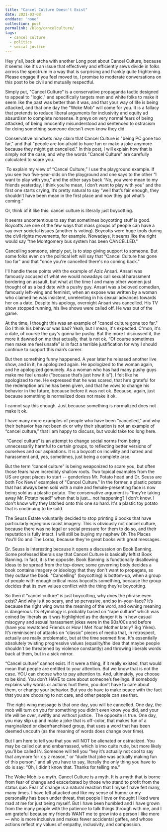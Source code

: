 ```yaml
---
title: "Cancel Culture Doesn't Exist"
date: 2021-03-08
enddate: 'none'
collection: post
permalink: /blog/cancelculture/
tags:
  - cancel culture
  - politics
  - social justice
---
```


Hey y'all, back atcha with another Long post about Cancel Culture, because it seems like it's an issue that effectively and efficiently sews divide in folks across the spectrum in a way that is surprising and frankly quite frightening. Please engage if you feel moved to, I promise to moderate conversations on this post to be civil and mutually respectful.

Simply put, "Cancel Culture" is a conservative propaganda tactic designed to appeal to "logic," and specifically targets men and white folks to make it seem like the past was better than it was, and that your way of life is being attacked, and that one day the "Woke Mob" will come for you. It is a fallacy that pretends to reduce liberal arguments for inclusivity and equity ad absurdism to complete nonsense. It preys on very normal fears of being attacked, of being innocently misunderstood and sentenced to ostracism for doing something someone doesn't even know they did.

Conservative mindsets may claim that Cancel Culture is "being PC gone too far," and that "people are too afraid to have fun or make a joke anymore because they might get cancelled." In this post, I will explain how that is simply not the case, and why the words "Cancel Culture" are carefully calculated to scare you.

 To explain my view of “Cancel Culture,” I use the playground example. If you see two five-year-olds on the playground and one says to the other “I want to play with you,” and the other says back “No, you were mean to my friends yesterday, I think you’re mean, I don’t want to play with you” and the first one starts crying, it’s pretty natural to say “well that’s fair enough, they shouldn’t have been mean in the first place and now they got what’s coming.”

Or, think of it like this: cancel culture is literally just boycotting.

It seems uncontentious to say that sometimes boycotting stuff is good. Boycotts are one of the few ways that mass groups of people can have a say over societal issues (another is voting). Boycotts were huge tools during the civil rights movements, for example. Nowadays, it seems like the right would say "the Montgomery bus system has been CANCELLED."

Cancelling someone, simply put, is to stop giving support to someone. But some folks even on the political left will say that "Cancel Culture has gone too far" and that "once you're cancelled there's no coming back."

I'll handle these points with the example of Aziz Ansari. Ansari was famously accused of what we would nowadays call sexual harassment bordering on assault, but what at the time I and many other women just thought of as a bad date with a pushy guy. Ansari was a beloved comedian, famously left-wing and feminist, when an expose was written by a woman who claimed he was insistent, unrelenting in his sexual advances towards her on a date. Despite his apology, overnight Ansari was cancelled. His TV show stopped running, his live shows were called off. He was out of the game.

At the time, I thought this was an example of "cancel culture gone too far." Do I think his behavior was bad? Yeah, but I mean, it's expected. C'mon, it's a date, of course the guy's gonna be pushy. But the more I discussed it, the more it dawned on me that actually, that is not ok. “Of course sometimes men make me feel unsafe” is in fact a terrible justification for why I should continue to support this man’s career.  

But then something funny happened. A year later he released another live show, and in it, he apologized again. He apologized to the woman again, and he apologized genuinely. As a woman who has had many pushy guys make me feel unsafe (“because that’s just how it is”), I felt like he apologized to me. He expressed that he was scared, that he’s grateful for the redemption arc he has been given, and that he vows to change his behavior in the future, because before it was not ok. Because, again, just because something is normalized does not make it ok.  

I cannot say this enough. Just because something is normalized does not make it ok. 

I have many more examples of people who have been “cancelled,” and why their behavior has not been ok or why their situation is not an example of “cancel culture,” that I am happy to discuss, but would take too long here.

 “Cancel culture” is an attempt to change social norms from being unnecessarily harmful to certain groups, to reflecting better versions of ourselves and our aspirations. It is a boycott on incivility and hatred and harassment and, yes, sometimes, just being a complete arse.

But the term “cancel culture” is being weaponized to scare you, but often those fears have incredibly shallow roots. Two topical examples from the US are great places to start -- genderless Mr. Potato head and Dr. Seuss are both Fox News' examples of "Cancel Culture." In the former, a plastic potato that has always been sold with a male and female-presenting face is now being sold as a plastic potato. The conservative argument is "they're taking away Mr. Potato head!" when that is just... not happening? I don't know. I don't know why they latched onto this one so hard. It's a plastic toy potato that is continuing to be sold.

The Seuss Estate voluntarily decided to stop printing 6 books that have particularly egregious racist imagery. This is obviously not cancel culture, because there was no legal or social pressure for them to do so, and their reputation is fully intact. I will still be buying my nephew Oh The Places You'll Go and The Lorax, because they're great books with great messages.

Dr. Seuss is interesting because it opens a discussion on Book Banning. Some professed liberals say that Cancel Culture is basically leftist Book Banning. In fact, it is the opposite. Book Banning is functionally disallowing ideas to be spread from the top-down; some governing body decides a book contains imagery or ideology that they don't want to propagate, so they outlaw the book. "Cancelling" (boycotting) is bottom-up, when a group of people with enough critical mass boycotts something, because the group decides that its own values conflict with the thing they're boycotting. 

So then if “cancel culture” is just boycotting, why does the phrase even exist? And why is it so scary, and so pervasive, and so in-your-face? It’s because the right wing owns the meaning of the word, and owning meaning is dangerous. Its etymology is probably based on “rape culture” which was coined by liberals as it was highlighted as the danger it is in how casual misogyny and sexual harassment jokes were in the 90s/00s and before (have you rewatched Friends or How I Met Your Mother lately? Big Yikes). It’s reminiscent of attacks on “classic” pieces of media that, in retrospect, actually are really problematic, but at the time seemed fine. It's essentially absolutely twisting progressive values (equality/the idea that maybe people shouldn't be threatened by violence constantly) and throwing liberals words back at them, but in a sick mirror.

“Cancel culture” cannot exist. If it were a thing, if it really existed, that would mean that people are entitled to your attention. But we know that is not the case. YOU can choose who to pay attention to. And, ultimately, you choose to be kind. You don’t HAVE to care about someone’s feelings. If somebody explains why words or actions hurt them, you don’t have to care about them, or change your behavior. But you do have to make peace with the fact that you are choosing to not care, and other people can see that.

 The right-wing message is that one day, you will be cancelled. One day, the mob will turn on you for something you didn’t even know you did, and your life will be over, swiftly and without justice.  The opposite is true. One day, you may slip up and make a joke that is off-color, that makes fun of a marginalized or disenfranchised group, that uses a word that has been deemed uncouth (as the meaning of words does change over time).

But I am here to tell you that you will NOT be alienated or ostracized. You may be called out and embarrassed, which is imo quite rude, but more likely you’ll be called IN. Someone will tell you “hey it’s actually not cool to say that anymore for x y z reason,” or “dude that joke was actually making fun of this person,” and all you have to say, literally the only thing you have to do is say: “Oh, I didn’t know that. Thanks for telling me.”

The Woke Mob is a myth. Cancel Culture is a myth. It is a myth that is borne from fear of change and exacerbated by those who stand to profit from the status quo. Fear of change is a natural reaction that I myself have felt many, many times. I have felt attacked and like my sense of humor or my personality has been under threat, that people I love or thought I liked were mad at me for just being myself. But I have been humbled and I have grown from the many people with the patience to talk things through with me, and I am grateful because my friends WANT me to grow into a person I like more — who is more inclusive and makes fewer accidental gaffes, and whose actions reflect my values of empathy, inclusivity, and compassion.
